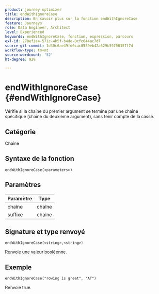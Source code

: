 ```yaml
---
product: journey optimizer
title: endWithIgnoreCase
description: En savoir plus sur la fonction endWithIgnoreCase
feature: Journeys
role: Data Engineer, Architect
level: Experienced
keywords: endWithIgnoreCase, fonction, expression, parcours
exl-id: 278ef1a4-571c-4b5f-b4de-0cfc644ac7d7
source-git-commit: 1d30c6ae49fd0cac0559eb42a629b59708157f7d
workflow-type: tm+mt
source-wordcount: '52'
ht-degree: 92%

---
```


# endWithIgnoreCase {#endWithIgnoreCase}

Vérifie si la chaîne du premier argument se termine par une chaîne spécifique (chaîne du deuxième argument), sans tenir compte de la casse.

## Catégorie

Chaîne

## Syntaxe de la fonction

`endWithIgnoreCase(<parameters>)`

## Paramètres

| Paramètre | Type |
|-----------|------------------|
| chaîne | chaîne |
| suffixe | chaîne |

## Signature et type renvoyé

`endWithIgnoreCase(<string>,<string>)`

Renvoie une valeur booléenne.

## Exemple

`endWithIgnoreCase("rowing is great", "AT")`

Renvoie true.
